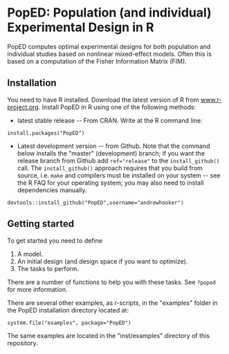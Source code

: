 PopED: Population (and individual) Experimental Design in R
======

PopED computes optimal experimental designs for both population 
and individual studies based on nonlinear mixed-effect models. 
Often this is based on a computation of the Fisher Information Matrix (FIM). 

## Installation

You need to have R installed.  Download the latest version of R from www.r-project.org.
Install PopED in R using one of the following methods:

* latest stable release -- From CRAN.  Write at the R command line:

```
install.packages("PopED")
```

* Latest development version -- from Github. Note that the command below installs the "master" 
(development) branch; if you want the release branch from Github add `ref="release"` to the
`install_github()` call. The `install_github()` approach requires that you build from source, 
i.e. `make` and compilers must be installed on your system -- see the R FAQ for your operating system; 
you may also need to install dependencies manually.

```
devtools::install_github("PopED",username="andrewhooker")
```

## Getting started

To get started you need to define 

1. A model.
2. An initial design (and design space if you want to optimize). 
3. The tasks to perform.  

There are a number of functions to help you with these tasks.  See `?poped` for more information.  
 
There are several other examples, as r-scripts, in the "examples" folder in the 
PopED installation directory located at:

```
system.file("examples", package="PopED")
```

The same examples are located in the "inst/examples" directory of this repository.

